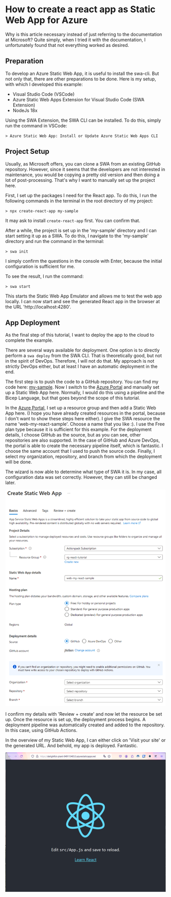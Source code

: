 # How to create a react app as Static Web App for Azure

Why is this article necessary instead of just referring to the documentation at Microsoft? Quite simply, when I tried it with the documentation, I unfortunately found that not everything worked as desired.

## Preparation

To develop an Azure Static Web App, it is useful to install the swa-cli. But not only that, there are other preparations to be done. Here is my setup, with which I developed this example:

- Visual Studio Code (VSCode)
- Azure Static Web Apps Extension for Visual Studio Code (SWA Extension)
- NodeJs 18x

Using the SWA Extension, the SWA CLI can be installed. To do this, simply run the command in VSCode:

`> Azure Static Web App: Install or Update Azure Static Web Apps CLI`

## Project Setup

Usually, as Microsoft offers, you can clone a SWA from an existing GitHub repository. However, since it seems that the developers are not interested in maintenance, you would be copying a pretty old version and then doing a lot of post-processing. That's why I want to manually set up the project here.

First, I set up the packages I need for the React app. To do this, I run the following commands in the terminal in the root directory of my project:

`> npx create-react-app my-sample`

It may ask to install `create-react-app` first. You can confirm that.

After a while, the project is set up in the 'my-sample' directory and I can start setting it up as a SWA. To do this, I navigate to the 'my-sample' directory and run the command in the terminal:

`> swa init`

I simply confirm the questions in the console with Enter, because the initial configuration is sufficient for me.

To see the result, I run the command:

`> swa start`

This starts the Static Web App Emulator and allows me to test the web app locally. I can now start and see the generated React app in the browser at the URL 'http://localhost:4280'.

## App Deployment

As the final step of this tutorial, I want to deploy the app to the cloud to complete the example.

There are several ways available for deployment. One option is to directly perform a `swa deploy` from the SWA CLI. That is theoretically good, but not in the spirit of DevOps. Therefore, I will not do that. My approach is not strictly DevOps either, but at least I have an automatic deployment in the end.

The first step is to push the code to a GitHub repository. You can find my code here: [my-sample](https://github.com/jfellien/my-react-app-sample). Now I switch to the [Azure Portal](https://portal.azure.com) and manually set up a Static Web App here. Normally, I would do this using a pipeline and the Bicep Language, but that goes beyond the scope of this tutorial.

In the [Azure Portal](https://portal.azure.com), I set up a resource group and then add a Static Web App here. (I hope you have already created resources in the portal, because I don't want to show these steps here either). I give the SWA resource the name 'web-my-react-sample'. Choose a name that you like :). I use the Free plan type because it is sufficient for this example. For the deployment details, I choose GitHub as the source, but as you can see, other repositories are also supported. In the case of GitHub and Azure DevOps, the portal is able to create the necessary pipeline itself, which is fantastic.
I choose the same account that I used to push the source code. Finally, I select my organization, repository, and branch from which the deployment will be done.

The wizard is now able to determine what type of SWA it is. In my case, all configuration data was set correctly. However, they can still be changed later.

![Create Static Web App](CreateStaticWebApp.png)

I confirm my details with 'Review + create' and now let the resource be set up. Once the resource is set up, the deployment process begins. A deployment pipeline was automatically created and added to the repository. In this case, using GitHub Actions.

In the overview of my Static Web App, I can either click on 'Visit your site' or the generated URL. And behold, my app is deployed. Fantastic.

![Published Web App](PuplishedWebApp.png)
